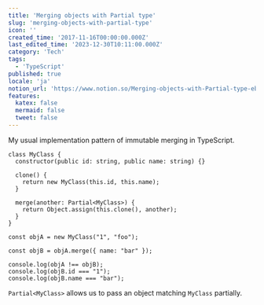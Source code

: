 ```yaml
---
title: 'Merging objects with Partial type'
slug: 'merging-objects-with-partial-type'
icon: ''
created_time: '2017-11-16T00:00:00.000Z'
last_edited_time: '2023-12-30T10:11:00.000Z'
category: 'Tech'
tags:
  - 'TypeScript'
published: true
locale: 'ja'
notion_url: 'https://www.notion.so/Merging-objects-with-Partial-type-eb888a6f797f4562907a2adb7ea9d36a'
features:
  katex: false
  mermaid: false
  tweet: false
---
```


My usual implementation pattern of immutable merging in TypeScript.

```
class MyClass {
  constructor(public id: string, public name: string) {}

  clone() {
    return new MyClass(this.id, this.name);
  }

  merge(another: Partial<MyClass>) {
    return Object.assign(this.clone(), another);
  }
}

const objA = new MyClass("1", "foo");

const objB = objA.merge({ name: "bar" });

console.log(objA !== objB);
console.log(objB.id === "1");
console.log(objB.name === "bar");
```

`Partial<MyClass>` allows us to pass an object matching `MyClass` partially.
